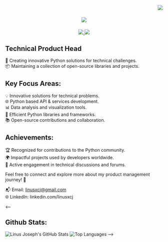 <img align="right" src="https://visitor-badge.laobi.icu/badge?page_id=Geekcodeofficial.Geekcodeofficial" />

<h1 align="center">
    <img src="https://readme-typing-svg.herokuapp.com/?font=Righteous&size=35&center=true&vCenter=true&width=500&height=70&duration=4000&lines=Hi+There!+👋;+I'm+Linus!;" />
</h1>

<h3 align="center"></h3>

<div align="center"> 
  <a href="#" target="_blank">
    <img src="https://img.shields.io/badge/LinkedIn-0077B5?style=for-the-badge&logo=linkedin&logoColor=white" target="_blank" />
  </a>
  <a href="https://www.thegeekcode.co.uk/" target="_blank">
     <img src="https://img.shields.io/badge/Portfolio-FF5722?style=for-the-badge&logo=todoist&logoColor=white" target="_blank" /> <!-- sqlite, safari, google-chrome are other good icon options -->
  </a>
</div>

## Technical Product Head

🚀 Creating innovative Python solutions for technical challenges.<br/>
📦 Maintaining a collection of open-source libraries and projects.<br/>


## Key Focus Areas:

💡 Innovative solutions for technical problems.<br/>
🌐 Python based API & services development.<br/>
📊 Data analysis and visualization tools.<br/>
🧰 Efficient Python libraries and frameworks.<br/>
📚 Open-source contributions and collaboration.<br/>

## Achievements:

🏆 Recognized for contributions to the Python community.<br/>
🌍 Impactful projects used by developers worldwide.<br/>
📢 Active engagement in technical discussions and forums.<br/>

Feel free to connect and explore more about my product management journey! 🔐

📬 Email: linusxcj@gmail.com<br/>
🌐 LinkedIn: linkedin.com/linusxcj<br/>

<--
## Github Stats:

![Linus Joseph's GitHub Stats](https://github-readme-stats.vercel.app/api?username=linusxcj&show_icons=true&theme=radical)
![Top Languages](https://github-readme-stats.vercel.app/api/top-langs/?username=linusxcj&show_icons=true&theme=radical)
-->

